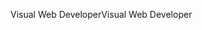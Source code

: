 <span data-ttu-id="3d663-101">Visual Web Developer</span><span class="sxs-lookup"><span data-stu-id="3d663-101">Visual Web Developer</span></span>